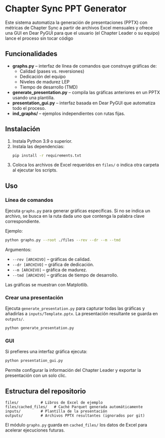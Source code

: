 # Chapter Sync PPT Generator

Este sistema automatiza la generación de presentaciones (PPTX) con métricas de Chapter Sync a partir de archivos Excel mensuales y ofrece una GUI en Dear PyGUI para que el usuario (el Chapter Leader o su equipo) lance el proceso sin tocar código

## Funcionalidades

- **graphs.py** – interfaz de línea de comandos que construye gráficas de:
  - Calidad (pases vs. reversiones)
  - Dedicación del equipo
  - Niveles de madurez LEP
  - Tiempo de desarrollo (TMD)
- **generate_presentation.py** – compila las gráficas anteriores en un PPTX usando una plantilla.
- **presentation_gui.py** – interfaz basada en Dear PyGUI que automatiza todo el proceso.
- **ind_graphs/** – ejemplos independientes con rutas fijas.

## Instalación

1. Instala Python 3.9 o superior.
2. Instala las dependencias:
   ```bash
   pip install -r requirements.txt
   ```
3. Coloca los archivos de Excel requeridos en `files/` o indica otra carpeta al ejecutar los scripts.

## Uso

### Línea de comandos
Ejecuta `graphs.py` para generar gráficas específicas. Si no se indica un archivo, se busca en la ruta dada uno que contenga la palabra clave correspondiente.

Ejemplo:
```bash
python graphs.py --root ./files --rev --dr --m --tmd
```
Argumentos:
- `--rev [ARCHIVO]` – gráficas de calidad.
- `--dr [ARCHIVO]`  – gráfica de dedicación.
- `--m [ARCHIVO]`   – gráfica de madurez.
- `--tmd [ARCHIVO]` – gráficas de tiempo de desarrollo.

Las gráficas se muestran con Matplotlib.

### Crear una presentación
Ejecuta `generate_presentation.py` para capturar todas las gráficas y añadirlas a `inputs/Template.pptx`. La presentación resultante se guarda en `outputs/`.

```bash
python generate_presentation.py
```

### GUI
Si prefieres una interfaz gráfica ejecuta:
```bash
python presentation_gui.py
```
Permite configurar la información del Chapter Leader y exportar la presentación con un solo clic.

## Estructura del repositorio

```
files/          # Libros de Excel de ejemplo
files/cached_files/   # Caché Parquet generada automáticamente
inputs/         # Plantilla de la presentación
outputs/        # Archivos PPTX resultantes (ignorados por git)
```

El módulo `graphs.py` guarda en `cached_files/` los datos de Excel para acelerar ejecuciones futuras.

